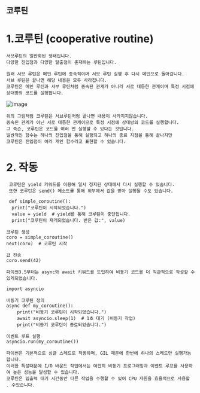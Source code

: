 ## 코루틴
 # 1.코루틴 (cooperative routine)
    서브루틴의 일반화된 형태입니다.
    다양한 진입점과 다양한 탈출점이 존재하는 루틴입니다.

    원래 서브 루틴은 메인 루틴에 종속적이며 서브 루틴 실행 후 다시 메인으로 돌아갑니다.
    서브 루틴은 끝나면 해당 내용은 모두 사라집니다.
    코루틴은 메인 루틴과 서부 루틴처럼 종속된 관계가 아니라 서로 대등한 관계이며 특정 시점에 상대방의 코드를 실행합니다.

  ![image](https://github.com/user-attachments/assets/36b4c02c-657f-4504-b827-41cf543ff0b2)

    위의 그림처럼 코루틴은 서브루틴처럼 끝나면 내용이 사라지지않습니다.
    종속된 관계가 아닌 서로 대등한 관계이므로 특정 시점에 상대방의 코드를 실행합니다.
    그 즉슨, 코루틴은 코드를 여러 번 실행할 수 있다는 것입니다. 
    일반적인 함수는 하나의 진입점을 통해 실행되고 하나의 종료 지점을 통해 끝나지만 
    코루틴은 진입점이 여러 개인 함수라고 표현할 수 있습니다.

  # 2. 작동
     코루틴은 yield 키워드를 이용해 일시 정지된 상태에서 다시 실행할 수 있습니다. 
     또한 코루틴은 send() 메소드를 통해 외부에서 값을 받아 실행될 수도 있습니다.

     def simple_coroutine():
      print("코루틴이 시작되었습니다.")
      value = yield  # yield를 통해 코루틴이 중단됩니다.
      print("코루틴이 재개되었습니다. 받은 값:", value)

    코루틴 생성
    coro = simple_coroutine()
    next(coro)  # 코루틴 시작
    
    값 전송
    coro.send(42)

    파이썬3.5부터는 async와 await 키워드를 도입하여 비동기 코드를 더 직관적으로 작성할 수 있게되었습니다.

    import asyncio

    비동기 코루틴 정의
    async def my_coroutine():
        print("비동기 코루틴이 시작되었습니다.")
        await asyncio.sleep(1)  # 1초 대기 (비동기 작업)
        print("비동기 코루틴이 종료되었습니다.")
    
    이벤트 루프 실행
    asyncio.run(my_coroutine())

    파이썬은 기본적으로 싱글 스레드로 작동하며, GIL 때문에 한번에 하나의 스레드만 실행가능 합니다.
    이러한 특성때문에 I/O 바운드 작업에서는 여전히 비동기 프로그래밍과 이벤트 루프를 사용하여 높은 성능을 달성할 수 있습니다.
    코루틴은 입출력 대기 시간동안 다른 작업을 수행할 수 있어 CPU 자원을 효율적으로 사용할 . 수있습니다.
    
        
